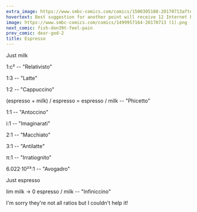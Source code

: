 ```yaml
---
extra_image: https://www.smbc-comics.com/comics/1500305108-20170713after (1).png
hovertext: Best suggestion for another point will receive 12 Internet Points.
image: https://www.smbc-comics.com/comics/1499957164-20170713 (1).png
next_comic: fish-don39t-feel-pain
prev_comic: dear-god-2
title: Espresso
---
```


Just milk

1:c² -- "Relativisto"

1:3 -- "Latte"

1:2 -- "Cappuccino"

(espresso + milk) / espresso = espresso / milk -- "Phicetto"

1:1 -- "Antoccino"

i:1 -- "Imaginarati"

2:1 -- "Macchiato"

3:1 -- "Antilatte"

π:1 -- "Irratiognito"

6.022·10²³:1 -- "Avogadro"

Just espresso

lim milk -> 0 espresso / milk -- "Infiniccino"

I'm sorry they're not all ratios but I couldn't help it!